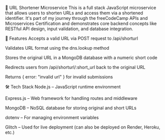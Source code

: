 🔗 URL Shortener Microservice
This is a full stack JavaScript microservice that allows users to shorten URLs and access them via a shortened identifier. It's part of my journey through the freeCodeCamp APIs and Microservices Certification and demonstrates core backend concepts like RESTful API design, input validation, and database integration.

🚀 Features
Accepts a valid URL via POST request to /api/shorturl

Validates URL format using the dns.lookup method

Stores the original URL in a MongoDB database with a numeric short code

Redirects users from /api/shorturl/:short_url back to the original URL

Returns { error: "invalid url" } for invalid submissions

🛠 Tech Stack
Node.js – JavaScript runtime environment

Express.js – Web framework for handling routes and middleware

MongoDB – NoSQL database for storing original and short URLs

dotenv – For managing environment variables

Glitch – Used for live deployment (can also be deployed on Render, Heroku, etc.)
